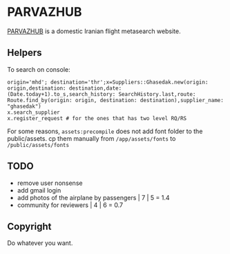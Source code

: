 # PARVAZHUB
[PARVAZHUB](https://parvazhub.com) is a domestic Iranian flight metasearch website.  

## Helpers
To search on console:  
```
origin='mhd'; destination='thr';x=Suppliers::Ghasedak.new(origin: origin,destination: destination,date: (Date.today+1).to_s,search_history: SearchHistory.last,route: Route.find_by(origin: origin, destination: destination),supplier_name: "ghasedak")
x.search_supplier
x.register_request # for the ones that has two level RQ/RS
```

For some reasons, `assets:precompile` does not add font folder to the public/assets. cp them manually from `/app/assets/fonts` to `/public/assets/fonts`

## TODO
- remove user nonsense
- add gmail login
- add photos of the airplane by passengers | 7 | 5 = 1.4
- community for reviewers | 4 | 6 = 0.7

## Copyright
Do whatever you want.
